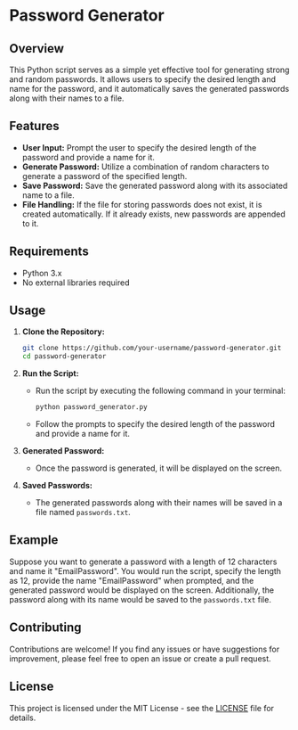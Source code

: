 # Password Generator

## Overview

This Python script serves as a simple yet effective tool for generating strong and random passwords. It allows users to specify the desired length and name for the password, and it automatically saves the generated passwords along with their names to a file.

## Features

- **User Input:** Prompt the user to specify the desired length of the password and provide a name for it.
- **Generate Password:** Utilize a combination of random characters to generate a password of the specified length.
- **Save Password:** Save the generated password along with its associated name to a file.
- **File Handling:** If the file for storing passwords does not exist, it is created automatically. If it already exists, new passwords are appended to it.

## Requirements

- Python 3.x
- No external libraries required

## Usage

1. **Clone the Repository:**
    ```bash
    git clone https://github.com/your-username/password-generator.git
    cd password-generator
    ```

2. **Run the Script:**
    - Run the script by executing the following command in your terminal:
        ```bash
        python password_generator.py
        ```
    - Follow the prompts to specify the desired length of the password and provide a name for it.

3. **Generated Password:**
    - Once the password is generated, it will be displayed on the screen.
    
4. **Saved Passwords:**
    - The generated passwords along with their names will be saved in a file named `passwords.txt`.

## Example

Suppose you want to generate a password with a length of 12 characters and name it "EmailPassword". You would run the script, specify the length as 12, provide the name "EmailPassword" when prompted, and the generated password would be displayed on the screen. Additionally, the password along with its name would be saved to the `passwords.txt` file.

## Contributing

Contributions are welcome! If you find any issues or have suggestions for improvement, please feel free to open an issue or create a pull request.

## License

This project is licensed under the MIT License - see the [LICENSE](LICENSE) file for details.

